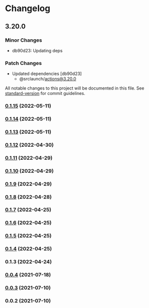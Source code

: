 # Changelog

## 3.20.0

### Minor Changes

- db90d23: Updating deps

### Patch Changes

- Updated dependencies [db90d23]
  - @srclaunch/actions@3.20.0

All notable changes to this project will be documented in this file. See [standard-version](https://github.com/conventional-changelog/standard-version) for commit guidelines.

### [0.1.15](https://github.com/srclaunch/a11y/compare/v0.1.14...v0.1.15) (2022-05-11)

### [0.1.14](https://github.com/srclaunch/a11y/compare/v0.1.13...v0.1.14) (2022-05-11)

### [0.1.13](https://github.com/srclaunch/a11y/compare/v0.1.12...v0.1.13) (2022-05-11)

### [0.1.12](https://github.com/srclaunch/a11y/compare/v0.1.11...v0.1.12) (2022-04-30)

### [0.1.11](https://github.com/srclaunch/a11y/compare/v0.1.10...v0.1.11) (2022-04-29)

### [0.1.10](https://github.com/srclaunch/a11y/compare/v0.1.9...v0.1.10) (2022-04-29)

### [0.1.9](https://github.com/srclaunch/a11y/compare/v0.1.8...v0.1.9) (2022-04-29)

### [0.1.8](https://github.com/srclaunch/a11y/compare/v0.1.7...v0.1.8) (2022-04-28)

### [0.1.7](https://github.com/srclaunch/a11y/compare/v0.1.6...v0.1.7) (2022-04-25)

### [0.1.6](https://github.com/srclaunch/a11y/compare/v0.1.5...v0.1.6) (2022-04-25)

### [0.1.5](https://github.com/srclaunch/a11y/compare/v0.1.4...v0.1.5) (2022-04-25)

### [0.1.4](https://github.com/srclaunch/a11y/compare/v0.1.3...v0.1.4) (2022-04-25)

### 0.1.3 (2022-04-24)

### [0.0.4](https://github.com/srclaunch/a11y/compare/v0.0.3...v0.0.4) (2021-07-18)

### [0.0.3](https://github.com/srclaunch/a11y/compare/v0.0.2...v0.0.3) (2021-07-10)

### 0.0.2 (2021-07-10)
